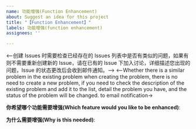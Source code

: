 ```yaml
---
name: 功能增强(Function Enhancement)
about: Suggest an idea for this project
title: "【Function Enhancement】"
labels: 功能增强(function enhancement)
assignees: ''

---
```


<--创建 Issues 时需要检查已经存在的 Issues 列表中是否有类似的问题，如果有则不需要重新创建新的 Issue，请在已有的 Issue 下加入讨论，详细描述您出现的问题，Issue 的状态更改后会收到邮件通知。-->
<--Whether there is a similar problem in the existing problem when creating the problem, there is no need to create a new problem, if you need to check the description of the existing problem and add it to the list, detail the problem you have, and the status of the problem will be changed. to email notification→

**你希望哪个功能需要增强(Which feature would you like to be enhanced)**:

**为什么需要增强(Why is this needed)**:
